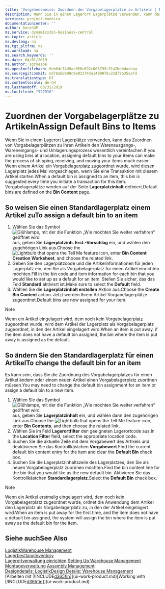 ```yaml
---
title: 'Vorgehensweise: Zuordnen der Vorgabelagerplätze zu Artikeln | Microsoft Docs'
description: Wenn Sie in einem Lagerort Lagerplätze verwenden, kann das Zuordnen von Vorgabelagerplätzen zu Ihren Artikeln den Warenausgangs-, Wareneingangs- und Umlagerungsprozess wesentlich vereinfachen. Wenn einem Artikel ein Vorgabelagerplatz zugeordnet wurde, wird diesen Lagerplatz jedes Mal vorgeschlagen, wenn Sie eine Transaktion mit diesem Artikel starten.
services: project-madeira
documentationcenter: ''
author: SorenGP
ms.service: dynamics365-business-central
ms.topic: article
ms.devlang: na
ms.tgt_pltfrm: na
ms.workload: na
ms.search.keywords: ''
ms.date: 04/01/2019
ms.author: sgroespe
ms.openlocfilehash: 0eb6dc74d9ac050c692c003799c3142bdbdaeeaa
ms.sourcegitcommit: bd78a5d990c9e83174da1409076c22df8b35eafd
ms.translationtype: HT
ms.contentlocale: de-CH
ms.lasthandoff: 03/31/2019
ms.locfileid: "927916"
---
```

# <a name="assign-default-bins-to-items"></a><span data-ttu-id="90526-104">Zuordnen der Vorgabelagerplätze zu Artikeln</span><span class="sxs-lookup"><span data-stu-id="90526-104">Assign Default Bins to Items</span></span>
<span data-ttu-id="90526-105">Wenn Sie in einem Lagerort Lagerplätze verwenden, kann das Zuordnen von Vorgabelagerplätzen zu Ihren Artikeln den Warenausgangs-, Wareneingangs- und Umlagerungsprozess wesentlich vereinfachen.</span><span class="sxs-lookup"><span data-stu-id="90526-105">If you are using bins at a location, assigning default bins to your items can make the process of shipping, receiving, and moving your items much easier.</span></span> <span data-ttu-id="90526-106">Wenn einem Artikel ein Vorgabelagerplatz zugeordnet wurde, wird diesen Lagerplatz jedes Mal vorgeschlagen, wenn Sie eine Transaktion mit diesem Artikel starten.</span><span class="sxs-lookup"><span data-stu-id="90526-106">When a default bin is assigned to an item, this bin is suggested every time you initiate a transaction for this item.</span></span> <span data-ttu-id="90526-107">Vorgabelagerplätze werden auf der Seite **Lagerplatzinhalt** definiert.</span><span class="sxs-lookup"><span data-stu-id="90526-107">Default bins are defined on the **Bin Content** page.</span></span>  

## <a name="to-assign-a-default-bin-to-an-item"></a><span data-ttu-id="90526-108">So weisen Sie einen Standardlagerplatz einem Artikel zu</span><span class="sxs-lookup"><span data-stu-id="90526-108">To assign a default bin to an item</span></span>
1.  <span data-ttu-id="90526-109">Wählen Sie das Symbol ![Glühlampe, mit der die Funktion „Wie möchten Sie weiter verfahren“ geöffnet wird](media/ui-search/search_small.png "Wie möchten Sie weiter verfahren?") aus, geben Sie **Lagerplatzinh. Erst.-Vorschlag** ein, und wählen den zugehörigen Link aus.</span><span class="sxs-lookup"><span data-stu-id="90526-109">Choose the ![Lightbulb that opens the Tell Me feature](media/ui-search/search_small.png "Tell me what you want to do") icon, enter **Bin Content Creation Worksheet**, and choose the related link.</span></span>  
2.  <span data-ttu-id="90526-110">Geben Sie den Lagerplatzcode und die Artikelinformationen für jeden Lagerplatz ein, den Sie als Vorgabelagerplatz für einen Artikel einrichten möchten.</span><span class="sxs-lookup"><span data-stu-id="90526-110">Fill in the bin code and item information for each bin that you would like to set up as a default for an item.</span></span> <span data-ttu-id="90526-111">Stellen Sie sicher, das das Feld **Standard** aktiviert ist.</span><span class="sxs-lookup"><span data-stu-id="90526-111">Make sure to select the **Default** field.</span></span>  
3.  <span data-ttu-id="90526-112">Wählen Sie die **Lagerplatzinhalt erstellen** Aktion aus.</span><span class="sxs-lookup"><span data-stu-id="90526-112">Choose the **Create Bin Content** action.</span></span> <span data-ttu-id="90526-113">Jetzt werden Ihrem Artikel Vorgabelagerplätze zugeordnet.</span><span class="sxs-lookup"><span data-stu-id="90526-113">Default bins are now assigned for your item.</span></span>  

> [!NOTE]  
>  <span data-ttu-id="90526-114">Wenn ein Artikel eingelagert wird, dem noch kein Vorgabelagerplatz zugeordnet wurde, wird dem Artikel der Lagerplatz als Vorgabelagerplatz zugeordnet, in den der Artikel eingelagert wird.</span><span class="sxs-lookup"><span data-stu-id="90526-114">When an item is put away, if the item does not have a default bin assigned, the bin where the item is put away is assigned as the default.</span></span>  

## <a name="to-change-the-default-bin-for-an-item"></a><span data-ttu-id="90526-115">So ändern Sie den Standardlagerplatz für einen Artikel</span><span class="sxs-lookup"><span data-stu-id="90526-115">To change the default bin for an item</span></span>  
<span data-ttu-id="90526-116">Es kann sein, dass Sie die Zuordnung des Vorgabelagerplatzes für einen Artikel ändern oder einem neuen Artikel einen Vorgabelagerplatz zuordnen müssen.</span><span class="sxs-lookup"><span data-stu-id="90526-116">You may need to change the default bin assignment for an item or assign a default bin to a new item.</span></span>    
1.  <span data-ttu-id="90526-117">Wählen Sie das Symbol ![Glühlampe, mit der die Funktion „Wie möchten Sie weiter verfahren“ geöffnet wird](media/ui-search/search_small.png "Wie möchten Sie weiter verfahren?") aus, geben Sie **Lagerplatzinhalt** ein, und wählen dann den zugehörigen Link aus.</span><span class="sxs-lookup"><span data-stu-id="90526-117">Choose the ![Lightbulb that opens the Tell Me feature](media/ui-search/search_small.png "Tell me what you want to do") icon, enter **Bin Contents**, and then choose the related link.</span></span>  
2.  <span data-ttu-id="90526-118">Wählen Sie im Feld **Lagerortfilter** den geeigneten Lagerortcode aus.</span><span class="sxs-lookup"><span data-stu-id="90526-118">In the **Location Filter** field, select the appropriate location code.</span></span>  
3.  <span data-ttu-id="90526-119">Suchen Sie die aktuelle Zeile mit dem Vorgabewert des Artikels und deaktivieren Sie das Kontrollkästchen **Vorgabewert**.</span><span class="sxs-lookup"><span data-stu-id="90526-119">Find the current default bin content entry for the item and clear the **Default Bin** check box.</span></span>  
4.  <span data-ttu-id="90526-120">Suchen Sie die Lagerplatzinhaltszeile des Lagerplatzes, den Sie als neuen Vorgabelagerplatz zuordnen möchten.</span><span class="sxs-lookup"><span data-stu-id="90526-120">Find the bin content line for the bin that you would like as the new default bin.</span></span> <span data-ttu-id="90526-121">Aktivieren Sie das Kontrollkästchen **Standardlagerplatz**.</span><span class="sxs-lookup"><span data-stu-id="90526-121">Select the **Default Bin** check box.</span></span>  

> [!NOTE]  
>  <span data-ttu-id="90526-122">Wenn ein Artikel erstmalig eingelagert wird, dem noch kein Vorgabelagerplatz zugeordnet wurde, ordnet die Anwendung dem Artikel den Lagerplatz als Vorgabelagerplatz zu, in den der Artikel eingelagert wird.</span><span class="sxs-lookup"><span data-stu-id="90526-122">When an item is put away for the first time, and the item does not have a default bin assigned, the system will assign the bin where the item is put away as the default bin for the item.</span></span>  

## <a name="see-also"></a><span data-ttu-id="90526-123">Siehe auch</span><span class="sxs-lookup"><span data-stu-id="90526-123">See Also</span></span>  
[<span data-ttu-id="90526-124">Logistik</span><span class="sxs-lookup"><span data-stu-id="90526-124">Warehouse Management</span></span>](warehouse-manage-warehouse.md)  
[<span data-ttu-id="90526-125">Lagerbesttand</span><span class="sxs-lookup"><span data-stu-id="90526-125">Inventory</span></span>](inventory-manage-inventory.md)  
<span data-ttu-id="90526-126">[Lagerortverwaltung einrichten](warehouse-setup-warehouse.md)   </span><span class="sxs-lookup"><span data-stu-id="90526-126">[Setting Up Warehouse Management](warehouse-setup-warehouse.md)   </span></span>  
<span data-ttu-id="90526-127">[Montageverwaltung](assembly-assemble-items.md)  </span><span class="sxs-lookup"><span data-stu-id="90526-127">[Assembly Management](assembly-assemble-items.md)  </span></span>  
[<span data-ttu-id="90526-128">Designdetails: Logistik</span><span class="sxs-lookup"><span data-stu-id="90526-128">Design Details: Warehouse Management</span></span>](design-details-warehouse-management.md)  
<span data-ttu-id="90526-129">[Arbeiten mit [!INCLUDE[d365fin](includes/d365fin_md.md)]](ui-work-product.md)</span><span class="sxs-lookup"><span data-stu-id="90526-129">[Working with [!INCLUDE[d365fin](includes/d365fin_md.md)]](ui-work-product.md)</span></span>

